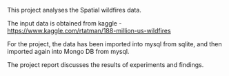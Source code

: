 This project analyses the Spatial wildfires data. 

The input data is obtained from kaggle - https://www.kaggle.com/rtatman/188-million-us-wildfires 

For the project, the data has been imported into mysql from sqlite, and then imported again into Mongo DB from mysql.

The project report discusses the results of experiments and findings. 
